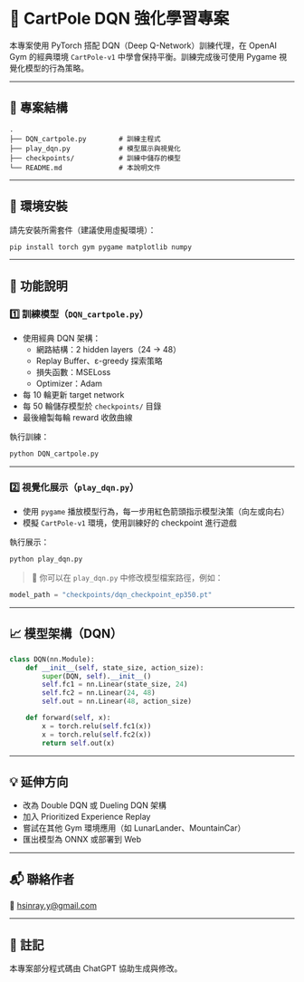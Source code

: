 # 🧠 CartPole DQN 強化學習專案

本專案使用 PyTorch 搭配 DQN（Deep Q-Network）訓練代理，在 OpenAI Gym 的經典環境 `CartPole-v1` 中學會保持平衡。訓練完成後可使用 Pygame 視覺化模型的行為策略。

---

## 📁 專案結構

```
.
├── DQN_cartpole.py        # 訓練主程式
├── play_dqn.py            # 模型展示與視覺化
├── checkpoints/           # 訓練中儲存的模型
└── README.md              # 本說明文件
```

---

## 🚀 環境安裝

請先安裝所需套件（建議使用虛擬環境）：

```bash
pip install torch gym pygame matplotlib numpy
```

---

## 🎯 功能說明

### 1️⃣ 訓練模型（`DQN_cartpole.py`）

- 使用經典 DQN 架構：
  - 網路結構：2 hidden layers（24 → 48）
  - Replay Buffer、ε-greedy 探索策略
  - 損失函數：MSELoss
  - Optimizer：Adam
- 每 10 輪更新 target network
- 每 50 輪儲存模型於 `checkpoints/` 目錄
- 最後繪製每輪 reward 收斂曲線

執行訓練：
```bash
python DQN_cartpole.py
```

---

### 2️⃣ 視覺化展示（`play_dqn.py`）

- 使用 `pygame` 播放模型行為，每一步用紅色箭頭指示模型決策（向左或向右）
- 模擬 `CartPole-v1` 環境，使用訓練好的 checkpoint 進行遊戲

執行展示：
```bash
python play_dqn.py
```

> 🔧 你可以在 `play_dqn.py` 中修改模型檔案路徑，例如：
```python
model_path = "checkpoints/dqn_checkpoint_ep350.pt"
```

---

## 📈 模型架構（DQN）

```python
class DQN(nn.Module):
    def __init__(self, state_size, action_size):
        super(DQN, self).__init__()
        self.fc1 = nn.Linear(state_size, 24)
        self.fc2 = nn.Linear(24, 48)
        self.out = nn.Linear(48, action_size)

    def forward(self, x):
        x = torch.relu(self.fc1(x))
        x = torch.relu(self.fc2(x))
        return self.out(x)
```

---

## 💡 延伸方向

- 改為 Double DQN 或 Dueling DQN 架構
- 加入 Prioritized Experience Replay
- 嘗試在其他 Gym 環境應用（如 LunarLander、MountainCar）
- 匯出模型為 ONNX 或部署到 Web

---

## 📬 聯絡作者

📧 hsinray.y@gmail.com

---

## 🤖 註記

本專案部分程式碼由 ChatGPT 協助生成與修改。